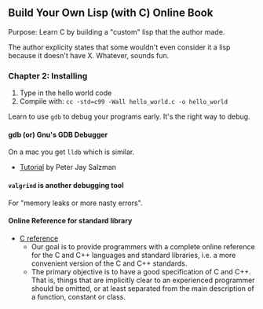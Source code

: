 ## Build Your Own Lisp (with C) Online Book

Purpose: Learn C by building a "custom" lisp that the author made. 

The author explicity states that some wouldn't even consider it a lisp because it doesn't have X. Whatever, sounds fun.


### Chapter 2: Installing

1. Type in the hello world code
2. Compile with: `cc -std=c99 -Wall hello_world.c -o hello_world`

Learn to use `gdb` to debug your programs early. It's the right way to debug.

#### gdb (or) Gnu's GDB Debugger

On a mac you get `lldb` which is similar.

- [Tutorial](http://web.archive.org/web/20161210093903/http://dirac.org/linux/gdb/) by Peter Jay Salzman


#### `valgrind` is another debugging tool

For "memory leaks or more nasty errors".


#### Online Reference for standard library

- [C reference](http://en.cppreference.com/w/c)
    - Our goal is to provide programmers with a complete online reference for the C and C++ languages and standard libraries, i.e. a more convenient version of the C and C++ standards.
    - The primary objective is to have a good specification of C and C++. That is, things that are implicitly clear to an experienced programmer should be omitted, or at least separated from the main description of a function, constant or class.

